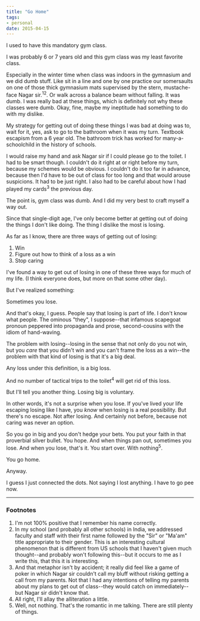 ```yaml
---
title: "Go Home"
tags:
- personal
date: 2015-04-15
---
```


I used to have this mandatory gym class.

I was probably 6 or 7 years old and this gym class was my least favorite class.

Especially in the winter time when class was indoors in the gymnasium and
we did dumb stuff. Like sit in a line and one by one practice our somersaults
on one of those thick gymnasium mats supervised by the stern, mustache-face
Nagar sir.<sup>1</sup><sup>2</sup>. Or walk across a balance beam without
falling. It was dumb. I was really bad at these things, which is definitely
not why these classes were dumb. Okay, fine, maybe my ineptitude had something
to do with my dislike.

My strategy for getting out of doing these things I was bad at doing was to,
wait for it, yes, ask to go to the bathroom when it was my turn. Textbook
escapism from a 6 year old. The bathroom trick has worked for many-a-schoolchild
in the history of schools.

I would raise my hand and ask Nagar sir if I could please go to the toilet.
I had to be smart though. I couldn't do it right at or right before my turn,
because my schemes would be obvious. I couldn't do it too far in advance, because then
I'd have to be out of class for too long and that would arouse suspicions.
It had to be just right. I also had to be careful about how I had played my cards<sup>3</sup>
the previous day.

The point is, gym class was dumb. And I did my very best to
craft myself a way out.

Since that single-digit age, I've only become better at getting
out of doing the things I don't like doing. The thing I dislike the most is losing.

As far as I know, there are three ways of getting out of losing:

1. Win
2. Figure out how to think of a loss as a win
3. Stop caring

I've found a way to get out of losing in one of these three ways for much
of my life. (I think everyone does, but more on that some other day).

But I've realized something:

Sometimes you lose.

And that's okay, I guess. People say that losing is part of life. I don't know
what people. The ominous "they", I suppose--that infamous scapegoat pronoun
peppered into propaganda and prose, second-cousins with the idiom of
hand-waving.

The problem with losing--losing in the sense that not only do you not win,
but you _care_ that you didn't win and you can't frame the loss as a win--the
problem with that kind of losing is that it's a big deal.

Any loss under this definition, is a big loss.

And no number of tactical trips to the toilet<sup>4</sup> will get rid of this loss.

But I'll tell you another thing. Losing big is voluntary.

In other words, it's not a surprise when you lose. If you've lived your
life escaping losing like I have, you _know_ when losing is a real possibility.
But there's no escape. Not after losing. And certainly not before, because
not caring was never an option.

So you go in big and you don't hedge your bets. You put your faith in
that proverbial silver bullet. You hope. And when things pan out, sometimes you
lose. And when you lose, that's it. You start over. With nothing<sup>5</sup>.

You go home.

Anyway.

I guess I just connected the dots. Not saying I lost anything.
I have to go pee now.

---

### Footnotes

1. I'm not 100% positive that I remember his name correctly.
2. In my school (and probably all other schools) in India,
   we addressed faculty and staff with their first name followed
   by the "Sir" or "Ma'am" title appropriate to their gender. This
   is an interesting cultural phenomenon that is different from US
   schools that I haven't given much thought--and probably won't following
   this--but it occurs to me as I write this, that this it is interesting.
3. And that metaphor isn't by accident; it really did feel like a
   game of poker in which Nagar sir couldn't call my bluff without risking getting
   a call from my parents. Not that I had any intentions of telling my parents about
   my plans to get out of class--they would catch on immediately--but Nagar sir
   didn't know that.
4. All right, I'll allay the alliteration a little.
5. Well, not nothing. That's the romantic in me talking. There are still
   plenty of things.
